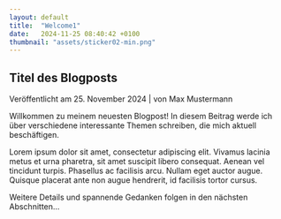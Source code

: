 ```yaml
---
layout: default
title:  "Welcome1"
date:   2024-11-25 08:40:42 +0100
thumbnail: "assets/sticker02-min.png"
---
```

<body>
    <div class="container">
        <div class="main-content">
            <article>
                <h2 class="post-title">Titel des Blogposts</h2>
                <div class="post-meta">Veröffentlicht am 25. November 2024 | von Max Mustermann</div>
                <div class="post-content">
                    <p>Willkommen zu meinem neuesten Blogpost! In diesem Beitrag werde ich über verschiedene interessante Themen schreiben, die mich aktuell beschäftigen.</p>
                    <p>Lorem ipsum dolor sit amet, consectetur adipiscing elit. Vivamus lacinia metus et urna pharetra, sit amet suscipit libero consequat. Aenean vel tincidunt turpis. Phasellus ac facilisis arcu. Nullam eget auctor augue. Quisque placerat ante non augue hendrerit, id facilisis tortor cursus.</p>
                    <p>Weitere Details und spannende Gedanken folgen in den nächsten Abschnitten...</p>
                </div>
            </article>
        </div>

    
</body>